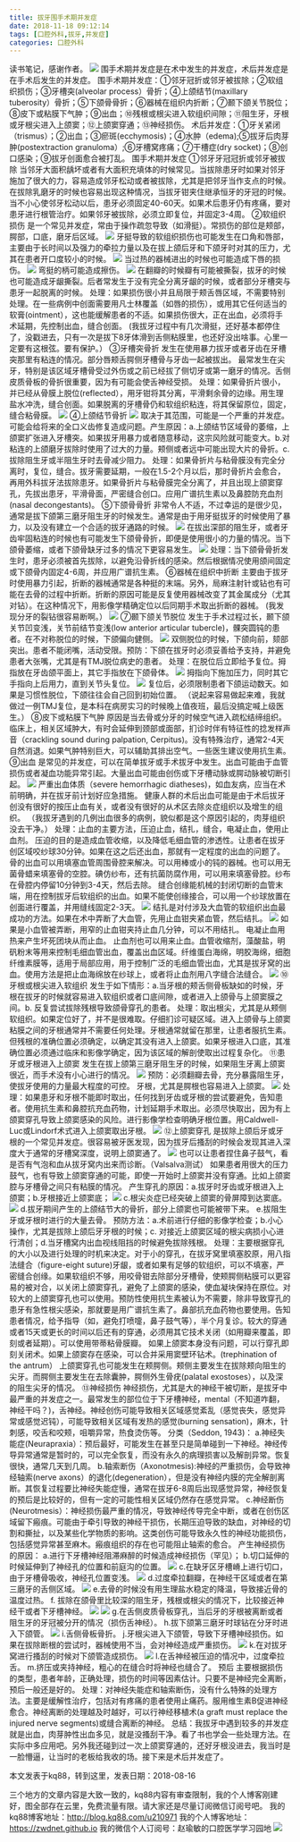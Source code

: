 ```yaml
---
title: 拔牙围手术期并发症
date: 2018-11-18 09:12:14
tags: [口腔外科,拔牙,并发症]
categories: 口腔外科
---
```

读书笔记，感谢作者。
![](https://zymblog-1258069789.cos.ap-chengdu.myqcloud.com/blog0015-bywssqbfz/01.jpg)
围手术期并发症是在术中发生的并发症，术后并发症是在手术后发生的并发症。
围手术期并发症：①邻牙冠折或邻牙被拔除；②软组织损伤；③牙槽突(alveolar process）骨折；④上颌结节(maxillary tuberosity）骨折；⑤下颌骨骨折；⑥器械在组织内折断；⑦颞下颌关节脱位；⑧皮下或粘膜下气肿；⑨出血；⑩残根或根尖进入软组织间隙；⑪阻生牙，牙根或牙根尖进入上颌窦；⑫上颌窦穿通；⑬神经损伤。
术后并发症：①牙关紧闭（trismus）；②出血；③瘀斑(ecchymosis)；④水肿（edema);⑤拔牙后肉芽肿(postextraction granuloma）;⑥牙槽窝疼痛；⑦干槽症(dry socket)；⑧创口感染；⑨拔牙创面愈合被打乱。
围手术期并发症
①邻牙牙冠冠折或邻牙被拔除
当邻牙大面积龋坏或者有大面积充填体的时候常见。当拔除患牙时如果对邻牙施加了很大的力，容易造成邻牙松动或者被拔除，尤其是把邻牙当作支点的时候。在拔除乳磨牙的时候也容易出现这种情况，当拔牙钳夹住继承恒牙的牙冠的时候。
当不小心使邻牙松动以后，患牙必须固定40-60天。如果术后患牙仍有疼痛，要对患牙进行根管治疗。如果邻牙被拔除，必须立即复位，并固定3-4周。
②软组织损伤
是一个常见并发症，常由于操作疏忽导致（如滑挺）。常损伤的部位是颊部，腭部，口底，磨牙后区域。
![](https://zymblog-1258069789.cos.ap-chengdu.myqcloud.com/blog0015-bywssqbfz/02.jpg)
牙挺导致的软组织损伤也可能发生在口角和唇部，主要由于长时间以及强力的牵拉力量以及在拔上颌后牙和下颌牙时对其的压力，尤其在患者开口度较小的时候。
![](https://zymblog-1258069789.cos.ap-chengdu.myqcloud.com/blog0015-bywssqbfz/03.jpg)
当过热的器械进出的时候也可能造成下唇的损伤。
![](https://zymblog-1258069789.cos.ap-chengdu.myqcloud.com/blog0015-bywssqbfz/04.jpg)
弯挺的柄可能造成擦伤。
![](https://zymblog-1258069789.cos.ap-chengdu.myqcloud.com/blog0015-bywssqbfz/05.jpg)
在翻瓣的时候瓣有可能被撕裂，拔牙的时候也可能造成牙龈撕裂。后者常发生于没有完全分离牙龈的时候，或者部分牙槽突与患牙一起脱离的时候。
处理：如果损伤很小并且局限于颊舌唇区域，不需要特别处理。在一些病例中创面需要用凡士林覆盖（如唇的损伤），或用其它任何适当的软膏(ointment），这也能缓解患者的不适。如果损伤很大，正在出血，必须将手术延期，先控制出血，缝合创面。
(我拔牙过程中有几次滑挺，还好基本都停住了，没戳进去，只有一次是拔下8牙体滑到舌侧粘膜里，也还好没出啥事。心里一定要有这根弦。要有保护。）
③牙槽突骨折
发生在使用暴力拔牙或者牙齿在牙槽突那里有粘连的情况。部分唇颊舌腭侧牙槽骨与牙齿一起被拔出。
最常发生在尖牙，特别是该区域牙槽骨受过外伤或之前已经拔了侧切牙或第一磨牙的情况。舌侧皮质骨板的骨折很重要，因为有可能会使舌神经受损。
处理：如果骨折片很小，并已经从骨膜上脱位(reflected），用牙钳将其分离，平滑剩余骨的边缘。用生理盐水冲洗，缝合创面。如果脱离的牙槽骨仍和软组织粘连，将其保留原位，固定，缝合粘骨膜。
![](https://zymblog-1258069789.cos.ap-chengdu.myqcloud.com/blog0015-bywssqbfz/06.jpg)
④上颌结节骨折
![](https://zymblog-1258069789.cos.ap-chengdu.myqcloud.com/blog0015-bywssqbfz/07.jpg)
取决于其范围，可能是一个严重的并发症。可能会给将来的全口义齿修复造成问题。产生原因：a.上颌结节区域骨的萎缩，上颌窦扩张进入牙槽突。如果拔牙用暴力或者随意移动，这宗风险就可能变大。b.对粘连的上颌磨牙拔除时使用了过大的力量。颊侧或者远中可能出现大片的骨折。c.拔除阻生牙或半阻生牙时去骨减少阻力。
处理：如果骨折片与粘骨膜没有完全分离时，复位，缝合。拔牙需要延期，一般在1.5-2个月以后，那时骨折片会愈合，再用外科拔牙法拔除患牙。如果骨折片与粘骨膜完全分离了，并且出现上颌窦穿孔，先拔出患牙，平滑骨面，严密缝合创口。应用广谱抗生素以及鼻腔防充血剂(nasal decongestants)。
⑤下颌骨骨折
非常令人不适，不过幸运的是很少见，通常是拔下颌第三磨牙阻生牙的时候发生。通常是由于用牙挺拔牙的时候使用了暴力，以及没有建立一个合适的拔牙通路的时候。
![](https://zymblog-1258069789.cos.ap-chengdu.myqcloud.com/blog0015-bywssqbfz/08.jpg)
在拔出深部的阻生牙，或者牙齿牢固粘连的时候也有可能发生下颌骨骨折，即便是使用很小的力量的情况。当下颌骨萎缩，或者下颌骨缺牙过多的情况下更容易发生。
![](https://zymblog-1258069789.cos.ap-chengdu.myqcloud.com/blog0015-bywssqbfz/09.jpg)
处理：当下颌骨骨折发生时，患牙必须被首先拔除，以避免沿骨折线的感染。然后根据情况使用颌间固定或下颌骨内固定4-6周，并应用广谱抗生素。
⑥器械在组织中折断
主要由于拔牙时使用暴力引起，折断的器械通常是各种挺的末端。另外，局麻注射针或钻也有可能在去骨的过程中折断。折断的原因可能是反复使用器械改变了其金属成分（尤其对钻）。在这种情况下，用影像学精确定位以后同期手术取出折断的器械。
(我发现分牙的裂钻很容易断啊。）
![](https://zymblog-1258069789.cos.ap-chengdu.myqcloud.com/blog0015-bywssqbfz/10.jpg)
⑦颞下颌关节脱位
发生于手术过程过长，颞下颌关节凹变浅，关节前结节变浅(low anterior articular tubercle)，髁突圆钝的患者。在不对称脱位的时候，下颌偏向健侧。
![](https://zymblog-1258069789.cos.ap-chengdu.myqcloud.com/blog0015-bywssqbfz/11.jpg)
双侧脱位的时候，下颌向前，颏部突出。患者不能闭嘴，活动受限。预防：下颌在拔牙时必须妥善给予支持，并避免患者大张嘴，尤其是有TMJ脱位病史的患者。
处理：在脱位后立即给予复位。拇指放在牙齿颌平面上，其它手指放在下颌骨体。
![](https://zymblog-1258069789.cos.ap-chengdu.myqcloud.com/blog0015-bywssqbfz/12.jpg)
拇指向下施加压力，同时其它手指向上后用力，直到关节头复位。
![](https://zymblog-1258069789.cos.ap-chengdu.myqcloud.com/blog0015-bywssqbfz/13.jpg)
复位后，必须限制患者下颌运动数天。如果是习惯性脱位，下颌往往会自己回到初始位置。
（说起来容易做起来难，我就做过一例TMJ复位，是本科在病房实习的时候晚上值夜班，最后没搞定喊上级医生。）
⑧皮下或粘膜下气肿
原因是当去骨或分牙的时候空气进入疏松结缔组织。临床上，相关区域肿大，有时会延伸到颈部或面部，扪诊时伴有特征性的捻发样声音（crackling sound during palpation, Cerpitus)。没有特殊治疗，通常2-4天自然消退。如果气肿特别巨大，可以辅助其排出空气。一些医生建议使用抗生素。
⑨出血
是常见的并发症，可以在简单拔牙或手术拔牙中发生。出血可能由于血管损伤或者凝血功能异常引起。大量出血可能由创伤或下牙槽动脉或腭动脉被切断引起。
![](https://zymblog-1258069789.cos.ap-chengdu.myqcloud.com/blog0015-bywssqbfz/14.jpg)
严重出血体质（severe hemorrhagic diatheses)，如血友病，应当在术前明确，并在拔牙前计划好应急措施。
健康人群的术后出血可能是由于术后拔牙创没有很好的按压止血有关，或者没有很好的从术区去除炎症组织以及增生的组织。
（我拔牙遇到的几例出血很多的病例，貌似都是这个原因引起的，肉芽组织没去干净。）
处理：止血的主要方法，压迫止血，结扎，缝合，电凝止血，使用止血剂。
压迫的目的是造成血管收缩，以及降低毛细血管的渗透性。让患者在拔牙创区域咬纱球30分钟。如果在这之后还出血，那就有一定程度的出血的问题了。骨的出血可以用填塞血管周围骨腔来解决。可以用棒或小的钝的器械。也可以用无菌骨蜡来填塞骨的空腔。碘仿纱布，还有抗菌防腐作用，可以用来填塞骨腔。纱布在骨腔内停留10分钟到3-4天，然后去除。
缝合创缘能机械的封闭切断的血管末端，用在控制拔牙后软组织的出血。如果不能使创缘接合，可以用一个纱球放置在创面进行覆盖，并用缝线固定2-3天。
![](https://zymblog-1258069789.cos.ap-chengdu.myqcloud.com/blog0015-bywssqbfz/15.jpg)
结扎是对付涉及大血管的软组织出血最成功的方法。如果在术中弄断了大血管，先用止血钳夹紧血管，然后结扎。
![](https://zymblog-1258069789.cos.ap-chengdu.myqcloud.com/blog0015-bywssqbfz/16.jpg)
如果是小血管被弄断，用窄的止血钳夹持止血几分钟，可以不用结扎。
电凝止血用热来产生坏死团块从而止血。
止血剂也可以用来止血。血管收缩剂，藻酸盐，明矾粉末等用来控制毛细血管出血，覆盖出血区域。纤维蛋白海绵，明胶海绵，细胞纤维素膜等，适用于局部应用，用于控制广泛的毛细血管出血，尤其是拔牙窝的出血。使用方法是把止血海绵放在纱球上，或者将止血剂用八字缝合法缝合。
![](https://zymblog-1258069789.cos.ap-chengdu.myqcloud.com/blog0015-bywssqbfz/17.jpg)
⑩牙根或根尖进入软组织
发生于如下情形：a.当牙根的颊舌侧骨板缺如的时候，牙根在拔牙的时候就容易进入软组织或者口底间隙，或者进入上颌骨与上颌窦膜之间。b. 反复尝试拔除残根导致颌骨穿孔的患者。
处理：取出根尖，尤其是从颊侧软组织。如果定位好了，并不是很难取。仔细扪诊可疑区域。进入上颌骨与上颌窦粘膜之间的牙根通常并不需要任何处理。牙根通常就留在那里，让患者服抗生素。但残根的准确位置必须确定，以确定其没有进入上颌窦。如果牙根进入口底，其准确位置必须通过临床和影像学确定，因为该区域的解剖使取出过程复杂化。
⑪患牙或牙根进入上颌窦
发生在拔上颌第三磨牙阻生牙的时候，如果阻生牙离上颌窦很近，而手术没有小心进行的情况。
![](https://zymblog-1258069789.cos.ap-chengdu.myqcloud.com/blog0015-bywssqbfz/18.jpg)
预防：必须翻瓣去骨，充分暴露阻生牙，使拔牙使用的力量最大程度的可控。
牙根，尤其是腭根也容易进入上颌窦。
![](https://zymblog-1258069789.cos.ap-chengdu.myqcloud.com/blog0015-bywssqbfz/19.jpg)
处理：如果患牙和牙根不能即时取出，任何找到牙齿或牙根的尝试要避免，告知患者。使用抗生素和鼻腔抗充血药物，计划延期手术取出。必须尽快取出，因为有上颌窦穿孔导致上颌窦感染的风险。进行影像学检查明确牙根位置。用Caldwell-Luc或Lindorf术式进入上颌窦取出牙根。
![](https://zymblog-1258069789.cos.ap-chengdu.myqcloud.com/blog0015-bywssqbfz/20.jpg)
⑫上颌窦穿孔
是拔除上颌后牙或牙根的一个常见并发症。很容易被牙医发现，因为拔牙后搔刮的时候会发现其进入深度大于通常的牙槽窝深度，说明上颌窦通了。
![](https://zymblog-1258069789.cos.ap-chengdu.myqcloud.com/blog0015-bywssqbfz/21.jpg)
也可以让患者捏住鼻子鼓气，看是否有气泡和血从拔牙窝内出来而诊断。（Valsalva测试）
如果患者用很大的压力鼓气，也有导致上颌窦穿通的可能，即使一开始时上颌窦并没有穿通。比如上颌窦腔与牙槽骨之间只有粘膜的情况。
产生穿孔的原因：a.拔牙时牙齿或牙根进入上颌窦；b.牙根接近上颌窦底；
![](https://zymblog-1258069789.cos.ap-chengdu.myqcloud.com/blog0015-bywssqbfz/22.jpg)
c.根尖炎症已经突破上颌窦的骨屏障到达窦底。
![](https://zymblog-1258069789.cos.ap-chengdu.myqcloud.com/blog0015-bywssqbfz/23.jpg)
d.拔牙期间产生的上颌结节大的骨折，部分上颌窦也可能被带下来。
e.拔阻生牙或牙根时进行的大量去骨。
预防方法：a.术前进行仔细的影像学检查；b.小心操作，尤其是拔除上颌后牙牙根的时候；c. 对接近上颌窦区域的根尖病损小心进行清创；d.当牙槽窝内出血视线阻挡的时候避免拔除残根。
处理：主要根据穿孔的大小以及进行处理的时机来决定。对于小的穿孔，在拔牙窝里填塞胶原，用八指法缝合（figure-eight suture)牙龈，或者如果有足够的软组织，可以不填塞，严密缝合创缘。如果软组织不够，用咬骨钳去除部分牙槽骨，使颊腭侧粘膜可以更容易的被对合，以关闭上颌窦穿孔，避免了上颌窦的感染，使血凝块保持在原位。对较大的上颌窦穿孔也可以使用。预防性使用抗生素被认为不需要，除非导致穿孔的患牙有急性根尖感染，那就要是用广谱抗生素了。鼻部抗充血药物也要使用。告知患者情况，给予指导（如，避免打喷嚏，鼻子鼓气等），半个月复诊。较大的穿通或者15天或更长的时间以后还有的穿通，必须用其它技术关闭（如用瓣来覆盖，即刻或者延期）。可以使用带蒂粘骨膜瓣。
如果上颌窦本身没有问题，可以行穿孔即刻关闭术。如果上颌窦存在感染，可以合并采用窦壁环钻术。(trephination of the antrum）
上颌窦穿孔也可能发生在颊腭侧。颊侧主要发生在拔除颊向阻生的尖牙。而腭侧主要发生在去除囊肿，腭侧外生骨疣(palatal exostoses），以及深的阻生尖牙的情况。
⑬神经损伤
神经损伤，尤其是大的神经干被切断，是拔牙中最严重的并发症之一。最常发生的部位位于下牙槽神经，mental（不知道咋翻，神经干吗？)，舌神经。神经创伤可能导致相关区域感觉紊乱（感觉丧失，感觉异常或感觉迟钝），可能导致相关区域有发热的感觉(burning sensation)，麻木，针刺感，咬舌和咬颊，咀嚼异常，热食烫伤等。
分类（Seddon, 1943)：
a.神经失能症(Neurapraxia）：预后最好，可能发生在甚至只是简单碰到一下神经。神经传导异常通常是暂时的，可以完全恢复，而没有永久的病理损害以及解剖异常。恢复很快，通常几天到几周。
b.轴索断伤（Axonotmesis):神经的严重损伤，会导致神经轴索(nerve axons）的退化(degeneration），但是没有神经内膜的完全解剖离断。其恢复过程要比神经失能症慢，通常在拔牙6-8周后出现感觉异常，神经恢复的预后是比较好的，但有一定的可能性相关区域仍然存在感觉异常。
c.神经断伤(Neurotmesis）：神经损伤最严重的情况，导致神经传导完全中断，或者在创伤区域留下瘢痕。可能由于牵引导致的神经干损伤，长期压迫导致的缺血，对神经的切割和撕扯，以及某些化学物质的影响。这类创伤可能导致永久性的神经功能损伤，包括感觉异常甚至麻木。瘢痕组织的存在也可能阻止轴索的愈合。
产生神经损伤的原因：
a.进行下牙槽神经阻滞麻醉的时候造成神经损伤（罕见）；
b.切口延伸的时候延伸到了神经孔的位置和前庭沟的位置。
![](https://zymblog-1258069789.cos.ap-chengdu.myqcloud.com/blog0015-bywssqbfz/24.jpg)
c.在缺牙区牙槽嵴上进行切口，由于牙槽骨吸收，神经孔位置变浅。
![](https://zymblog-1258069789.cos.ap-chengdu.myqcloud.com/blog0015-bywssqbfz/25.jpg)
d.过度牵拉翻瓣，在神经干区域或者在第三磨牙的舌侧区域。
![](https://zymblog-1258069789.cos.ap-chengdu.myqcloud.com/blog0015-bywssqbfz/26.jpg)
e.去骨的时候没有用生理盐水稳定的降温，导致接近骨的温度过热。
f. 拔除在颌骨里比较深的阻生牙，残根或根尖的情况下，比较接近神经干或者下牙槽神经。
![](https://zymblog-1258069789.cos.ap-chengdu.myqcloud.com/blog0015-bywssqbfz/27.jpg)
![](https://zymblog-1258069789.cos.ap-chengdu.myqcloud.com/blog0015-bywssqbfz/28.jpg)
g.在舌侧皮质骨板穿孔，当后牙的牙根被离断或者阻生牙的牙冠被分开的情况（损伤舌神经）。
h.拔下颌第三磨牙时球钻在分牙时进入下颌管。
![](https://zymblog-1258069789.cos.ap-chengdu.myqcloud.com/blog0015-bywssqbfz/29.jpg)
i.舌侧骨板骨折。
j.牙根尖进入下颌管，导致下牙槽神经损伤。如果在拔除断根的尝试时，器械使用不当，会对神经造成严重损伤。
![](https://zymblog-1258069789.cos.ap-chengdu.myqcloud.com/blog0015-bywssqbfz/30.jpg)
k.在对拔牙窝进行搔刮的时候对下颌管造成损伤。
![](https://zymblog-1258069789.cos.ap-chengdu.myqcloud.com/blog0015-bywssqbfz/31.jpg)
l.在舌神经被压迫的情况中，过度牵拉舌。
m.挤压或夹持神经，粗心的在缝合时将神经也缝合了。
预后
主要根据损伤的类型，患者年龄，正确处理，损伤的时间等因素估计。只要不是神经完全离断，预后一般还是好的。
处理：对神经失能症和轴索断伤，没有什么特殊的处理方法。主要是缓解性治疗，包括对有疼痛的患者使用止痛药。服用维生素B促进神经愈合。神经离断的处理越及时越好，可以行神经移植术(a graft must replace the injured nerve segments)或缝合离断的神经。
总结：我拔牙中遇到较多的并发症就是出血，肉芽肿性出血多见，就是没搔刮干净。看了书也学会一些处理方法。在实际中多应用吧。另外我还碰到过一次上颌窦穿通的，还好牙根没进去，我当时是一脸懵逼，让当时的老板给我收的场。接下来是术后并发症了。

本文发表于kq88，转到这里，发表日期：2018-08-16

三个地方的文章内容是大致一致的，kq88内容有审查限制，我的个人博客刚建好，图全部存在云里，免费流量有限。请大家还是尽量订阅微信订阅号吧。
我的kq88博客地址：http://blog.kq88.com/u210971
我的个人博客地址：https://zwdnet.github.io
我的微信个人订阅号：赵瑜敏的口腔医学学习园地
![](https://zymblog-1258069789.cos.ap-chengdu.myqcloud.com/other/wx.jpg)